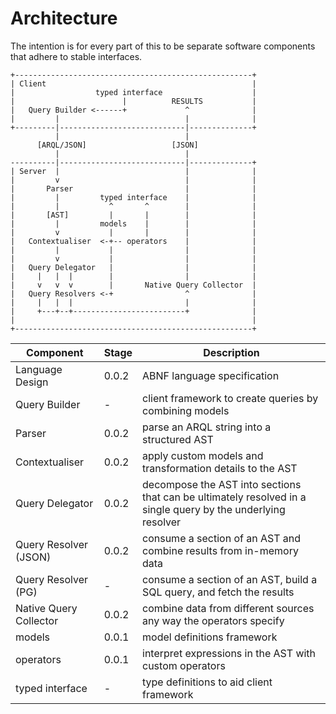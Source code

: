 # Architecture

The intention is for every part of this to be separate software components
that adhere to stable interfaces.

```
+-----------------------------------------------------+
| Client                                              |
|                  typed interface                    |
|                        |          RESULTS           |
|   Query Builder <------+             ^              |
|         |                            |              |
+---------|----------------------------|--------------+
          |                            |
      [ARQL/JSON]                   [JSON]
          |                            |
----------|----------------------------|--------------+
| Server  |                            |              |
|         v                            |              |
|       Parser                         |              |
|         |         typed interface    |              |
|         |           ^       ^        |              |
|       [AST]         |       |        |              |
|         |         models    |        |              |
|         v           |       |        |              |
|   Contextualiser  <-+-- operators    |              |
|         |           |                |              |
|         v           |                |              |
|   Query Delegator   |                |              |
|     |   |  |        |                |              |
|     v   v  v        |       Native Query Collector  |
|   Query Resolvers <-+                ^              |
|     |   |  |                         |              |
|     +---+--+-------------------------+              |
|                                                     |
+-----------------------------------------------------+
```

| Component              | Stage | Description                                                                                                  |
| ---------------------- | ----- | ------------------------------------------------------------------------------------------------------------ |
| Language Design        | 0.0.2 | ABNF language specification                                                                                  |
| Query Builder          | -     | client framework to create queries by combining models                                                       |
| Parser                 | 0.0.2 | parse an ARQL string into a structured AST                                                                   |
| Contextualiser         | 0.0.2 | apply custom models and transformation details to the AST                                                    |
| Query Delegator        | 0.0.2 | decompose the AST into sections that can be ultimately resolved in a single query by the underlying resolver |
| Query Resolver (JSON)  | 0.0.2 | consume a section of an AST and combine results from in-memory data                                          |
| Query Resolver (PG)    | -     | consume a section of an AST, build a SQL query, and fetch the results                                        |
| Native Query Collector | 0.0.2 | combine data from different sources any way the operators specify                                            |
| models                 | 0.0.1 | model definitions framework                                                                                  |
| operators              | 0.0.1 | interpret expressions in the AST with custom operators                                                       |
| typed interface        | -     | type definitions to aid client framework                                                                     |
